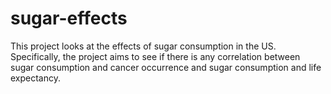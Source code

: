 # sugar-effects
This project looks at the effects of sugar consumption in the US. Specifically, the project aims to see if there is any correlation between sugar consumption and cancer occurrence and sugar consumption and life expectancy.  
